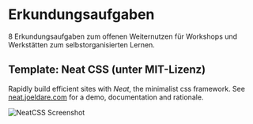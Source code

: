 # Erkundungsaufgaben

8 Erkundungsaufgaben zum offenen Weiternutzen für Workshops und Werkstätten zum selbstorganisierten Lernen.

## Template: Neat CSS (unter MIT-Lizenz)

Rapidly build efficient sites with *Neat*, the minimalist css framework. See [neat.joeldare.com](https://neat.joeldare.com) for a demo, documentation and rationale.

![NeatCSS Screenshot](https://neat.joeldare.com/images/neat-screenshot.png)
